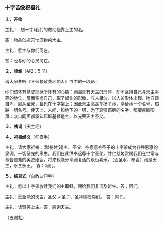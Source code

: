 ### **十字苦像祝福礼**

**１、开始**

主礼： (划十字)我们的救助是靠上主的名。

答：祂是创造天地万物的大主。

主礼：愿主与你们同在。

答：也与你的心灵同在。

**２、读经**（斐2：5-11）

请大家恭听《圣保禄致斐理伯人》书中的一段话：

你们该怀有基督耶稣所怀有的心情：祂虽具有天主的形体，却不坚持自己与天主平等的地位，反而空虚自己，取了奴仆的形像，与人相似，以人的形体出现。祂自谦自卑，服从至死，且死在十字架上；因此天主高高举扬了祂，赐给祂一个名号，超越一切名号。使天上、人间、和地下的一切，为了尊崇耶稣的名字，都要屈膝叩拜：众口同声都承认耶稣基督是主，以光荣天主圣父。

**３、祷词**（天主经）

**４、祝福经文**（伸双手）

主礼：请大家祈祷：(默祷片刻)主、圣父、祢愿意祢圣子的十字架成为各种恩惠的泉源，一切圣宠的缘由。我们在此供奉这尊十字圣架，并仁慈地赏赐我们在世常与基督苦难的奥迹结合，将来也能分享祂复活的永恒喜乐。（洒圣水、奉香）祂是天主，永生永王。 答：阿们。

**５、结束式**（向教友伸手）

主礼：愿以十字架救赎我们的主耶稣，赐给我们复活及新生。答：阿们。

主礼：愿全能的天主，圣父 + 圣子、圣神降福你们。　答：阿们。

主礼：请赞美上主。答：感谢天主。

（五谢礼）